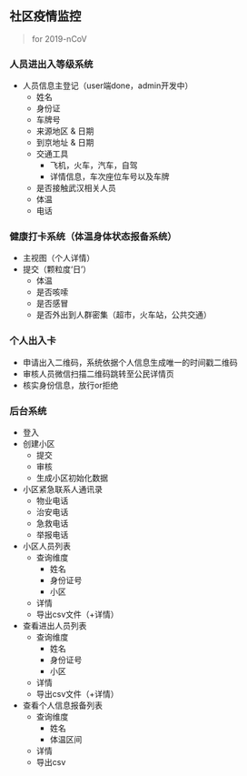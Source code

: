 ## 社区疫情监控
> for 2019-nCoV

### 人员进出入等级系统
- 人员信息主登记（user端done，admin开发中）
	- 姓名
	- 身份证
	- 车牌号
	- 来源地区 & 日期
	- 到京地址 & 日期 
	- 交通工具
		- 飞机，火车，汽车，自驾
		- 详情信息，车次座位车号以及车牌
	- 是否接触武汉相关人员
	- 体温
	- 电话

### 健康打卡系统（体温身体状态报备系统）
- 主视图（个人详情）
- 提交（颗粒度‘日’）
	- 体温
	- 是否咳嗦
	- 是否感冒
	- 是否外出到人群密集（超市，火车站，公共交通）

### 个人出入卡
- 申请出入二维码，系统依据个人信息生成唯一的时间戳二维码
- 审核人员微信扫描二维码跳转至公民详情页
- 核实身份信息，放行or拒绝

### 后台系统
- 登入
- 创建小区
	- 提交
	- 审核
	- 生成小区初始化数据
- 小区紧急联系人通讯录
	- 物业电话
	- 治安电话
	- 急救电话
	- 举报电话
- 小区人员列表
	- 查询维度
		- 姓名
		- 身份证号
		- 小区
	- 详情
	- 导出csv文件（+详情）
- 查看进出人员列表
	- 查询维度
		- 姓名
		- 身份证号
		- 小区
	- 详情
	- 导出csv文件（+详情）
- 查看个人信息报备列表
	- 查询维度
		- 姓名
		- 体温区间
	- 详情
	- 导出csv